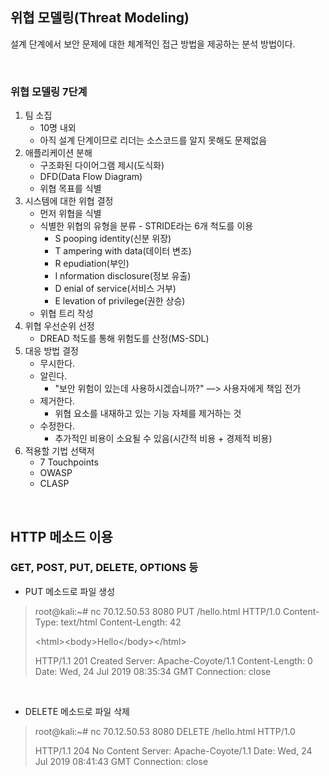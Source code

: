 ## 위협 모델링(Threat Modeling)

설계 단계에서 보안 문제에 대한 체계적인 접근 방법을 제공하는 분석 방법이다.

<br>

### 위협 모델링 7단계

1. 팀 소집
   - 10명 내외
   - 아직 설계 단계이므로 리더는 소스코드를 알지 못해도 문제없음
2. 애플리케이션 분해
   - 구조화된 다이어그램 제시(도식화)
   - DFD(Data Flow Diagram)
   - 위협 목표를 식별
3. 시스템에 대한 위협 결정
   - 먼저 위협을 식별
   - 식별한 위협의 유형을 분류 - STRIDE라는 6개 척도를 이용
     - S pooping identity(신분 위장)
     - T ampering with data(데이터 변조)
     - R epudiation(부인)
     - I nformation disclosure(정보 유출)
     - D enial of service(서비스 거부)
     - E levation of privilege(권한 상승)
   - 위협 트리 작성
4. 위협 우선순위 선정
   - DREAD 척도를 통해 위험도를 산정(MS-SDL)
5. 대응 방법 결정
   - 무시한다.
   - 알린다.
     - \"보안 위험이 있는데 사용하시겠습니까?\" —> 사용자에게 책임 전가
   - 제거한다.
     - 위협 요소를 내재하고 있는 기능 자체를 제거하는 것
   - 수정한다.
     - 추가적인 비용이 소요될 수 있음(시간적 비용 + 경제적 비용)
6. 적용할 기법 선택저
   - 7 Touchpoints
   - OWASP
   - CLASP

<br>

## HTTP 메소드 이용

### GET, POST, PUT, DELETE, OPTIONS 등

- PUT 메소드로 파일 생성

> root@kali:~# nc 70.12.50.53 8080
> PUT /hello.html HTTP/1.0
> Content-Type: text/html
> Content-Length: 42
>
> \<html>\<body>Hello\</body>\</html>
>
> HTTP/1.1 201 Created
> Server: Apache-Coyote/1.1
> Content-Length: 0
> Date: Wed, 24 Jul 2019 08:35:34 GMT
> Connection: close

<br>

- DELETE 메소드로 파일 삭제

> root@kali:~# nc 70.12.50.53 8080
> DELETE /hello.html HTTP/1.0
>
> HTTP/1.1 204 No Content
> Server: Apache-Coyote/1.1
> Date: Wed, 24 Jul 2019 08:41:43 GMT
> Connection: close



